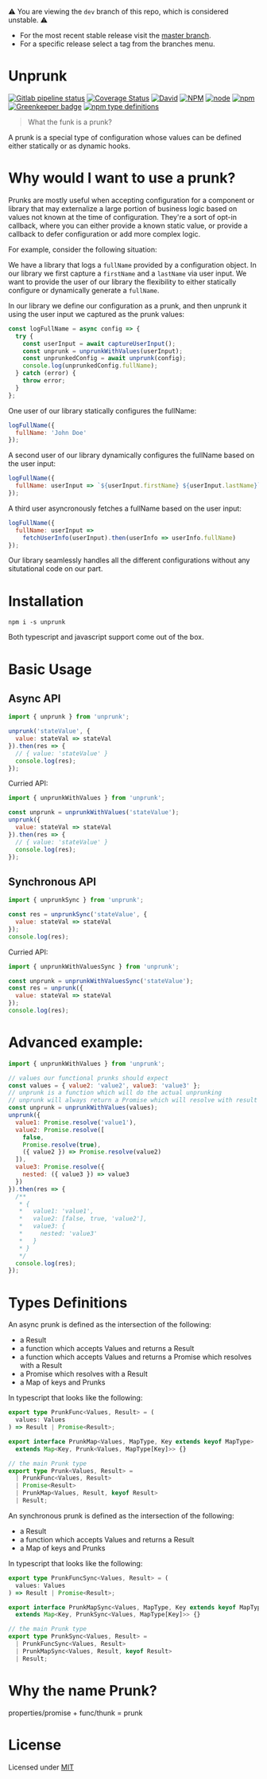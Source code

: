 ⚠ You are viewing the `dev` branch of this repo, which is considered unstable. ⚠

- For the most recent stable release visit the [master branch](https://github.com/JustinLivi/prunk/tree/master).
- For a specific release select a tag from the branches menu.

# Unprunk

[![Gitlab pipeline status](https://img.shields.io/gitlab/pipeline/justinlivi/prunk.svg)](https://gitlab.com/justinlivi/prunk/pipelines)
[![Coverage Status](https://coveralls.io/repos/gitlab/justinlivi/prunk/badge.svg?branch=master&kill_cache=1)](https://coveralls.io/gitlab/justinlivi/prunk?branch=master)
[![David](https://img.shields.io/david/justinlivi/prunk.svg)](https://github.com/JustinLivi/prunk/blob/master/package.json)
[![NPM](https://img.shields.io/npm/l/unprunk.svg)](https://www.npmjs.com/package/unprunk)
[![node](https://img.shields.io/node/v/unprunk.svg)](https://github.com/JustinLivi/prunk/blob/master/package.json)
[![npm](https://img.shields.io/npm/v/unprunk.svg)](https://www.npmjs.com/package/unprunk)
[![Greenkeeper badge](https://badges.greenkeeper.io/JustinLivi/prunk.svg)](https://greenkeeper.io/)
[![npm type definitions](https://img.shields.io/npm/types/unprunk.svg)](https://github.com/JustinLivi/prunk/blob/master/package.json)

> What the funk is a prunk?

A prunk is a special type of configuration whose values can be defined either statically or as dynamic hooks.

# Why would I want to use a prunk?

Prunks are mostly useful when accepting configuration for a component or library that may externalize a large portion of business logic based on values not known at the time of configuration.
They're a sort of opt-in callback, where you can either provide a known static value, or provide a callback to defer configuration or add more complex logic.

For example, consider the following situation:

We have a library that logs a `fullName` provided by a configuration object.
In our library we first capture a `firstName` and a `lastName` via user input.
We want to provide the user of our library the flexibility to either statically configure or dynamically generate a `fullName`.

In our library we define our configuration as a prunk, and then unprunk it using the user input we captured as the prunk values:

```javascript
const logFullName = async config => {
  try {
    const userInput = await captureUserInput();
    const unprunk = unprunkWithValues(userInput);
    const unprunkedConfig = await unprunk(config);
    console.log(unprunkedConfig.fullName);
  } catch (error) {
    throw error;
  }
};
```

One user of our library statically configures the fullName:

```javascript
logFullName({
  fullName: 'John Doe'
});
```

A second user of our library dynamically configures the fullName based on the user input:

```javascript
logFullName({
  fullName: userInput => `${userInput.firstName} ${userInput.lastName}`
});
```

A third user asyncronously fetches a fullName based on the user input:

```javascript
logFullName({
  fullName: userInput =>
    fetchUserInfo(userInput).then(userInfo => userInfo.fullName)
});
```

Our library seamlessly handles all the different configurations without any situtational code on our part.

# Installation

`npm i -s unprunk`

Both typescript and javascript support come out of the box.

# Basic Usage

## Async API

```javascript
import { unprunk } from 'unprunk';

unprunk('stateValue', {
  value: stateVal => stateVal
}).then(res => {
  // { value: 'stateValue' }
  console.log(res);
});
```

Curried API:

```javascript
import { unprunkWithValues } from 'unprunk';

const unprunk = unprunkWithValues('stateValue');
unprunk({
  value: stateVal => stateVal
}).then(res => {
  // { value: 'stateValue' }
  console.log(res);
});
```

## Synchronous API

```javascript
import { unprunkSync } from 'unprunk';

const res = unprunkSync('stateValue', {
  value: stateVal => stateVal
});
console.log(res);
```

Curried API:

```javascript
import { unprunkWithValuesSync } from 'unprunk';

const unprunk = unprunkWithValuesSync('stateValue');
const res = unprunk({
  value: stateVal => stateVal
});
console.log(res);
```

# Advanced example:

```javascript
import { unprunkWithValues } from 'unprunk';

// values our functional prunks should expect
const values = { value2: 'value2', value3: 'value3' };
// unprunk is a function which will do the actual unprunking
// unprunk will always return a Promise which will resolve with result
const unprunk = unprunkWithValues(values);
unprunk({
  value1: Promise.resolve('value1'),
  value2: Promise.resolve([
    false,
    Promise.resolve(true),
    ({ value2 }) => Promise.resolve(value2)
  ]),
  value3: Promise.resolve({
    nested: ({ value3 }) => value3
  })
}).then(res => {
  /**
   * {
   *   value1: 'value1',
   *   value2: [false, true, 'value2'],
   *   value3: {
   *     nested: 'value3'
   *   }
   * }
   */
  console.log(res);
});
```

# Types Definitions

An async prunk is defined as the intersection of the following:

- a Result
- a function which accepts Values and returns a Result
- a function which accepts Values and returns a Promise which resolves with a Result
- a Promise which resolves with a Result
- a Map of keys and Prunks

In typescript that looks like the following:

```typescript
export type PrunkFunc<Values, Result> = (
  values: Values
) => Result | Promise<Result>;

export interface PrunkMap<Values, MapType, Key extends keyof MapType>
  extends Map<Key, Prunk<Values, MapType[Key]>> {}

// the main Prunk type
export type Prunk<Values, Result> =
  | PrunkFunc<Values, Result>
  | Promise<Result>
  | PrunkMap<Values, Result, keyof Result>
  | Result;
```

An synchronous prunk is defined as the intersection of the following:

- a Result
- a function which accepts Values and returns a Result
- a Map of keys and Prunks

In typescript that looks like the following:

```typescript
export type PrunkFuncSync<Values, Result> = (
  values: Values
) => Result | Promise<Result>;

export interface PrunkMapSync<Values, MapType, Key extends keyof MapType>
  extends Map<Key, PrunkSync<Values, MapType[Key]>> {}

// the main Prunk type
export type PrunkSync<Values, Result> =
  | PrunkFuncSync<Values, Result>
  | PrunkMapSync<Values, Result, keyof Result>
  | Result;
```

# Why the name Prunk?

properties/promise + func/thunk = prunk

# License

Licensed under [MIT](https://github.com/JustinLivi/prunk/blob/master/LICENSE)
